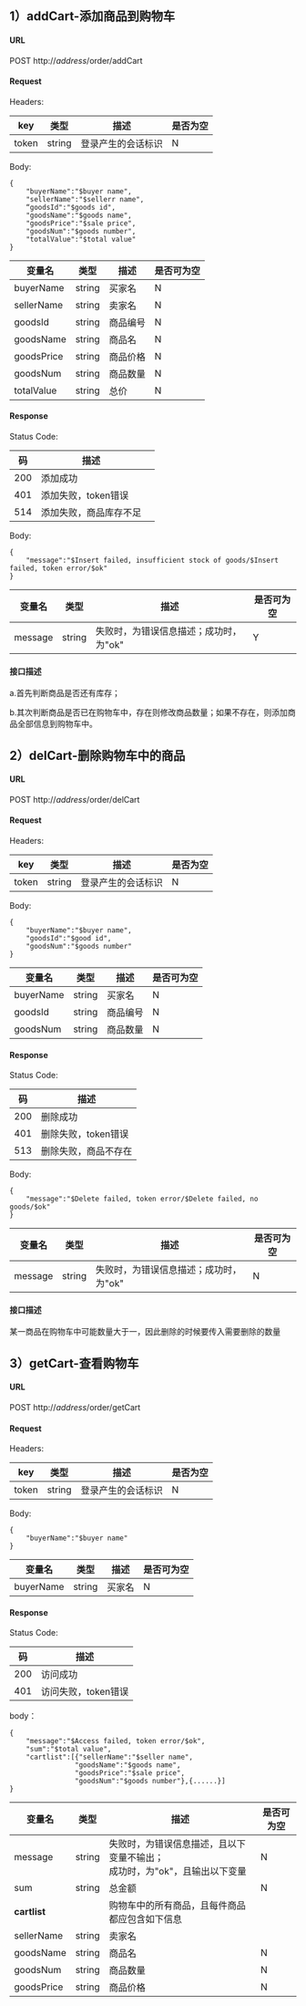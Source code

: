 ## 1）addCart-添加商品到购物车

#### URL

POST http://$address$/order/addCart

#### Request

Headers:

| key   | 类型   | 描述               | 是否为空 |
| ----- | ------ | ------------------ | -------- |
| token | string | 登录产生的会话标识 | N        |

Body:

```
{
    "buyerName":"$buyer name",
    "sellerName":"$sellerr name",
    “goodsId":"$goods id",
	"goodsName":"$goods name",
	"goodsPrice":"$sale price",
	"goodsNum":"$goods number",
	"totalValue":"$total value" 
}
```

| 变量名     | 类型   | 描述     | 是否可为空 |
| ---------- | ------ | -------- | ---------- |
| buyerName  | string | 买家名   | N          |
| sellerName | string | 卖家名   | N          |
| goodsId    | string | 商品编号 | N          |
| goodsName  | string | 商品名   | N          |
| goodsPrice | string | 商品价格 | N          |
| goodsNum   | string | 商品数量 | N          |
| totalValue | string | 总价     | N          |

#### Response

Status Code:

| 码   | 描述                   |      |
| ---- | ---------------------- | ---- |
| 200  | 添加成功               |      |
| 401  | 添加失败，token错误    |      |
| 514  | 添加失败，商品库存不足 |      |

Body:

```
{
	"message":"$Insert failed, insufficient stock of goods/$Insert failed, token error/$ok"
}
```

| 变量名  | 类型   | 描述                                   | 是否可为空 |
| ------- | ------ | -------------------------------------- | ---------- |
| message | string | 失败时，为错误信息描述；成功时，为"ok" | Y          |

#### 接口描述

a.首先判断商品是否还有库存；

b.其次判断商品是否已在购物车中，存在则修改商品数量；如果不存在，则添加商品全部信息到购物车中。



## 2）delCart-删除购物车中的商品

#### URL

POST http://$address$/order/delCart

#### Request

Headers:

| key   | 类型   | 描述               | 是否为空 |
| ----- | ------ | ------------------ | -------- |
| token | string | 登录产生的会话标识 | N        |

Body:

```
{
	"buyerName":"$buyer name",
    "goodsId":"$good id",
    "goodsNum":"$goods number"
}
```

| 变量名    | 类型   | 描述     | 是否可为空 |
| --------- | ------ | -------- | ---------- |
| buyerName | string | 买家名   | N          |
| goodsId   | string | 商品编号 | N          |
| goodsNum  | string | 商品数量 | N          |

#### Response

Status Code:

| 码   | 描述                 |
| ---- | -------------------- |
| 200  | 删除成功             |
| 401  | 删除失败，token错误  |
| 513  | 删除失败，商品不存在 |

Body:

```
{
	"message":"$Delete failed, token error/$Delete failed, no goods/$ok"
}
```

| 变量名  | 类型   | 描述                                   | 是否可为空 |
| ------- | ------ | -------------------------------------- | ---------- |
| message | string | 失败时，为错误信息描述；成功时，为"ok" | N          |

#### 接口描述

某一商品在购物车中可能数量大于一，因此删除的时候要传入需要删除的数量



## 3）getCart-查看购物车

#### URL

POST http://$address$/order/getCart

#### Request

Headers:

| key   | 类型   | 描述               | 是否为空 |
| ----- | ------ | ------------------ | -------- |
| token | string | 登录产生的会话标识 | N        |

Body:

```
{
    "buyerName":"$buyer name"
}
```

| 变量名    | 类型   | 描述   | 是否可为空 |
| --------- | ------ | ------ | ---------- |
| buyerName | string | 买家名 | N          |

#### Response

Status Code:

| 码   | 描述                |
| ---- | ------------------- |
| 200  | 访问成功            |
| 401  | 访问失败，token错误 |

body：

```
{ 
	"message":"$Access failed, token error/$ok",
	"sum":"$total value",
	"cartlist":[{"sellerName":"$seller name",
				"goodsName":"$goods name",
				"goodsPrice":"$sale price",
				"goodsNum":"$goods number"},{......}]
}
```

| 变量名       | 类型   | 描述                                                         | 是否可为空 |
| ------------ | ------ | ------------------------------------------------------------ | ---------- |
| message      | string | 失败时，为错误信息描述，且以下变量不输出；<br />成功时，为"ok"，且输出以下变量 | N          |
| sum          | string | 总金额                                                       | N          |
| **cartlist** |        | 购物车中的所有商品，且每件商品都应包含如下信息               |            |
| sellerName   | string | 卖家名                                                       |            |
| goodsName    | string | 商品名                                                       | N          |
| goodsNum     | string | 商品数量                                                     | N          |
| goodsPrice   | string | 商品价格                                                     | N          |





